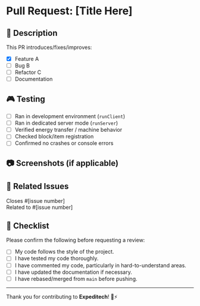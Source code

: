 # Pull Request: [Title Here]

## 📄 Description

<!-- Describe your changes in detail -->
This PR introduces/fixes/improves:
- [x] Feature A
- [ ] Bug B
- [ ] Refactor C
- [ ] Documentation

## 🎮 Testing

<!-- Describe how you tested your changes -->
- [ ] Ran in development environment (`runClient`)
- [ ] Ran in dedicated server mode (`runServer`)
- [ ] Verified energy transfer / machine behavior
- [ ] Checked block/item registration
- [ ] Confirmed no crashes or console errors

## 📷 Screenshots (if applicable)

<!-- Add screenshots or videos to help understand your changes -->

## 🧩 Related Issues

Closes #[issue number]  
Related to #[issue number]

## 📌 Checklist

Please confirm the following before requesting a review:

- [ ] My code follows the style of the project.
- [ ] I have tested my code thoroughly.
- [ ] I have commented my code, particularly in hard-to-understand areas.
- [ ] I have updated the documentation if necessary.
- [ ] I have rebased/merged from `main` before pushing.

---

Thank you for contributing to **Expeditech**! 🚂⚡
